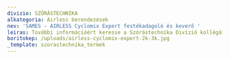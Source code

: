 ```yaml
---
divizio: SZÓRÁSTECHNIKA
alkategoria: Airless berendezések
nev: 'SAMES - AIRLESS Cyclomix Expert festékadagoló és keverő '
leiras: További információért keresse a Szórástechnika Divízió kollégáit
boritokep: /uploads/airless-cyclomix-expert-2k-3k.jpg
_template: szorastechnika_termek
---
```


